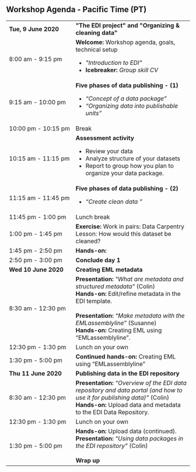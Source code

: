 ## Workshop Agenda - Pacific Time (PT)

<table>
  <tr>
    <td nowrap><strong>Tue, 9 June 2020</strong></td>
       <td><strong>"The EDI project" and "Organizing & cleaning data"</strong></td>
  </tr>
  <tr>
    <td nowrap>8:00 am - 9:15 pm</td>
    <td><strong>Welcome: </strong> Workshop agenda, goals, technical setup<br><ul>
      <li><i>"Introduction to EDI"</i></li>
      <li><strong>Icebreaker:</strong> <i>Group skill CV</i></li></ul>
</tr></td>
  <tr>
    <td nowrap>9:15 am - 10:00 pm</td>      
    <td>
      <strong>Five phases of data publishing - (1)</strong><br><ul>
         <li><i>“Concept of a data package”</i></li>
        <li><i>“Organizing data into publishable units”</i></li>
   </td>
 </tr>
       <tr>
    <td nowrap>10:00 pm - 10:15 pm</td><td>Break</td>
  </tr>
  <tr>
    <td nowrap>10:15 am - 11:15 pm</td>
    <td><strong>Assessment activity</strong><br><ul>
      <li>Review your data</li>
      <li>Analyze structure of your datasets</li>
      <li>Report to group how you plan to organize your data package.</li>
</tr></td>
  <tr>
    <td nowrap>11:15 am - 11:45 pm</td>      
    <td>
      <strong>Five phases of data publishing - (2)</strong><br><ul>
         <li><i>“Create clean data ”</i></li>
   </td>
 </tr>

 <tr>
    <td nowrap>11:45 pm - 1:00 pm</td><td>Lunch break</td>
  </tr>
 <tr>
    <td nowrap>1:00 pm - 1:45 pm</td>
    <td><strong>Exercise:</strong> Work in pairs: Data Carpentry Lesson: How would this dataset be cleaned?
   </td>
 </tr>
 <tr>
    <td nowrap>1:45 pm - 2:50 pm</td>
    <td><strong>Hands-on:</strong></td>
 </tr>
 <tr>
    <td nowrap>2:50 pm - 3:00 pm</td>
    <td><strong>Conclude day 1</strong></td>
 </tr>
 
 
 
  <tr>
    <td nowrap><strong>Wed 10 June 2020</strong></td><td><strong>Creating EML metadata</strong></td>
  </tr>
  <tr>
    <td nowrap>8:30 am - 12:30 pm</td>
    <td><strong>Presentation:</strong> <i>"What are metadata and structured metadata”</i> (Colin)
<br><strong>Hands-on:</strong> Edit/refine metadata in the EDI template.
<br>
<br><strong>Presentation:</strong> <i>“Make metadata with the EMLassemblyline”</i> (Susanne)<br><strong>Hands-on:</strong> Creating EML using “EMLassemblyline”.
   </td>
 </tr>
 <tr>
    <td nowrap>12:30 pm - 1:30 pm</td><td>Lunch on your own</td>
  </tr>
  <tr>
    <td nowrap>1:30 pm - 5:00 pm</td>
    <td><strong>Continued hands-on:</strong> Creating EML using “EMLassemblyline”
   </td>
 </tr>
    <td><strong>Thu 11 June 2020</strong></td><td><strong> Publishing data in the EDI repository</strong></td>
  </tr>
  <tr>
    <td nowrap>8:30 am - 12:30 pm</td>
    <td><strong>Presentation:</strong> <i>“Overview of the EDI data repository and data portal (and how to use it for publishing data)”</i> (Colin)<br><strong>Hands-on:</strong> Upload data and metadata to the EDI Data Repository.   </td>
 </tr>
 <tr>
    <td nowrap>12:30 pm - 1:30 pm</td>
    <td>Lunch on your own</td>
  </tr>
 <tr>
    <td nowrap>1:30 pm - 5:00 pm</td>
    <td><strong>Hands-on:</strong> Upload data (continued).<br><strong>Presentation:</strong> <i>“Using data packages in the EDI repository”</i> (Colin)<br><br><strong>Wrap up</strong>
   </td>
 </tr>
</table>
